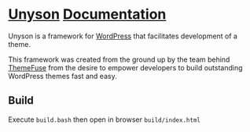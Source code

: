 # [Unyson](http://unyson.io/) [Documentation](http://manual.unyson.io/)

Unyson is a framework for [WordPress](http://wordpress.org/) that facilitates development of a theme.

This framework was created from the ground up by the team behind [ThemeFuse](http://themefuse.com/)
from the desire to empower developers to build outstanding WordPress themes fast and easy.

## Build

Execute `build.bash` then open in browser `build/index.html`
